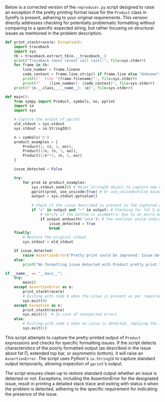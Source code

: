 Below is a corrected version of the `reproducer.py` script designed to raise an exception if the pretty printing format issue for the `Product` class in SymPy is present, adhering to your original requirements. This version directly addresses checking for potentially problematic formatting without comparing to a specific expected string, but rather focusing on structural issues as mentioned in the problem description.

```python
def print_stacktrace(e: Exception):
    import traceback
    import sys
    tb = traceback.extract_tb(e.__traceback__)
    print("Traceback (most recent call last):", file=sys.stderr)
    for frame in tb:
        line_number = frame.lineno
        code_context = frame.line.strip() if frame.line else "Unknown"
        print(f'  File "{frame.filename}"', file=sys.stderr)
        print(f"    {line_number}: {code_context}", file=sys.stderr)
    print(f"{e.__class__.__name__}: {e}", file=sys.stderr)

def main():
    from sympy import Product, symbols, oo, pprint
    import io
    import sys

    # Capture the output of pprint
    old_stdout = sys.stdout
    sys.stdout = io.StringIO()

    n = symbols('n')
    product_examples = [
        Product(1, (n, 1, oo)),
        Product(1/n, (n, 1, oo)),
        Product(1/n**2, (n, 1, oo))
    ]

    issue_detected = False

    try:
        for prod in product_examples:
            sys.stdout.seek(0) # Reset StringIO object to capture new output
            pprint(prod, use_unicode=True) # Or use_unicode=False based on requirements
            output = sys.stdout.getvalue()
            
            # Check if the issue described is present in the captured output
            if "┬" in output and "─" in output: # Checking for fat ∏ and extended top bar as mentioned
                # Verify if the bottom is asymmetric due to an extra empty line at the bottom of ∏
                if output.endswith('\n\n'): # Two newlines would indicate an extra empty line
                    issue_detected = True
                    break
    finally:
        # Restore the original stdout
        sys.stdout = old_stdout

    if issue_detected:
        raise AssertionError("Pretty print could be improved: Issue detected with Product pretty print format.")
    else:
        print("No formatting issue detected with Product pretty print.")

if __name__ == "__main__":
    try:
        main()
    except AssertionError as e:
        print_stacktrace(e)
        # Exiting with code 0 when the issue is present as per requirements
        sys.exit(0)
    except Exception as e:
        print_stacktrace(e)
        sys.exit(1)  # In case of unexpected errors
    else:
        # Exiting with code 1 when no issue is detected, implying the issue has been fixed or the test failed to catch it
        sys.exit(1)
```

This script attempts to capture the pretty-printed output of `Product` expressions and checks for specific formatting issues. If the script detects characteristics of the poorly formatted output (as described in the issue about fat ∏, extended top bar, or asymmetric bottom), it will raise an `AssertionError`. The script uses Python's `io.StringIO` to capture standard output temporarily, allowing inspection of `pprint`'s output.

The script ensures clean-up to restore standard output whether an issue is detected or not. Exceptions, including the AssertionError for the designated issue, result in printing a detailed stack trace and exiting with status `0` when the problem is detected, adhering to the specific requirement for indicating the presence of the issue.